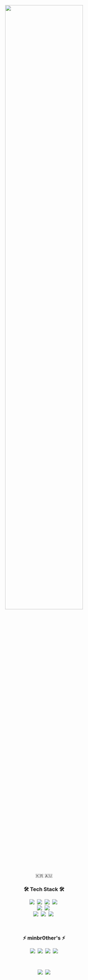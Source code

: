 <p align="center">
  <img src="https://user-images.githubusercontent.com/24728385/156679952-c3fc5533-16c0-4769-869d-964359f17eb9.gif" width="70%">
</p>

<p align="center">🇰🇷 🇦🇺</p>

<h3 align="center">🛠 Tech Stack 🛠</h3>

<p align="center">
  <img src="https://img.shields.io/badge/react-61DAFB?style=flat-square&logo=react&logoColor=black">&nbsp 
  <img src="https://img.shields.io/badge/typescript-%23007ACC.svg?style=flat-square&logo=typescript&logoColor=white">&nbsp 
  <img src="https://img.shields.io/badge/redux-%23593d88.svg?style=flat-square&logo=redux&logoColor=white">&nbsp 
  <img src="https://img.shields.io/badge/Next-black?style=flat-square&logo=next.js&logoColor=white"/></a>&nbsp 
  <br>
  <img src="https://img.shields.io/badge/tailwindcss-%2338B2AC.svg?style=flat-square&logo=tailwind-css&logoColor=white">&nbsp 
  <img src="https://img.shields.io/badge/styled--components-DB7093?style=flat-square&logo=styled-components&logoColor=white"/></a>&nbsp 
  <br>
  <img src="https://img.shields.io/badge/html5-%23E34F26.svg?style=flat-square&logo=html5&logoColor=white"/></a>&nbsp 
  <img src="https://img.shields.io/badge/Javascript-ffb13b?style=flat-square&logo=javascript&logoColor=white"/></a>&nbsp 
  <img src="https://img.shields.io/badge/css-1572B6?style=flat-square&logo=css3&logoColor=white"/></a>&nbsp 
</p>
<br>
<h3 align="center"> ⚡️ minbr0ther's ⚡️  </h3>
<p align="center">
  <a href="https://velog.io/@minbr0ther"><img src="https://img.shields.io/badge/Tech%20Blog-11B48A?style=flat-square&logo=Vimeo&logoColor=white&link=https://velog.io/@minbr0ther"/></a>&nbsp
  <a href="https://minbr0ther.notion.site"><img src="https://img.shields.io/badge/Notion-%23000000.svg?style=flat-squre&logo=notion&logoColor=white"/></a>&nbsp
  <a href="https://www.instagram.com/minbr0ther/"><img src="https://img.shields.io/badge/Instagram-E4405F?style=flat-square&logo=Instagram&logoColor=white&link=https://www.instagram.com/minbr0ther/"/></a>&nbsp
  <a href="mailto:viliketh1s98@naver.com"><img src="https://img.shields.io/badge/Gmail-d14836?style=flat-square&logo=Gmail&logoColor=white&link=minbr0ther@hs.ac.kr"/></a>
</p>

<br>
<br>

<div align="center">
  <img src="http://mazassumnida.wtf/api/v2/generate_badge?boj=minbr0ther">&nbsp
  <img src="https://github-readme-stats.vercel.app/api/top-langs/?username=minbr0ther&show_icons=true&hide_border=true&title_color=004386&icon_color=004386&layout=compact">
</div>
